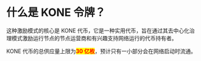 # 什么是 KONE 令牌？

这种激励模式的核心是 KONE 代币，它是一种实用代币，旨在通过其去中心化治理模式激励运行节点的节点运营商和有兴趣支持网络运行的代币持有者。

KONE 代币的总供应量上限为<mark style="color:red;">**30 亿枚**</mark>，预计只有一小部分会在网络启动时流通。
